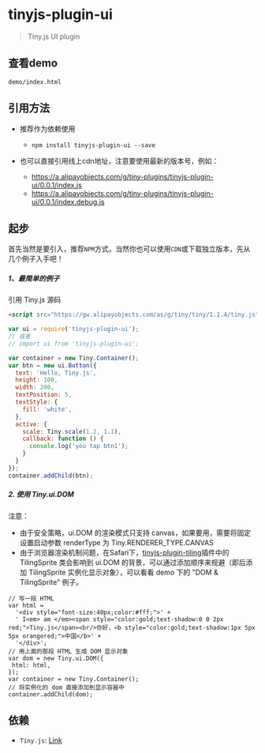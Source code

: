 # tinyjs-plugin-ui

> Tiny.js UI plugin

## 查看demo

`demo/index.html`

## 引用方法

- 推荐作为依赖使用

  - `npm install tinyjs-plugin-ui --save`

- 也可以直接引用线上cdn地址，注意要使用最新的版本号，例如：

  - https://a.alipayobjects.com/g/tiny-plugins/tinyjs-plugin-ui/0.0.1/index.js
  - https://a.alipayobjects.com/g/tiny-plugins/tinyjs-plugin-ui/0.0.1/index.debug.js

## 起步
首先当然是要引入，推荐`NPM`方式，当然你也可以使用`CDN`或下载独立版本，先从几个例子入手吧！

##### 1、最简单的例子

引用 Tiny.js 源码
``` html
<script src="https://gw.alipayobjects.com/as/g/tiny/tiny/1.1.4/tiny.js"></script>
```
``` js
var ui = require('tinyjs-plugin-ui');
// 或者
// import ui from 'tinyjs-plugin-ui';

var container = new Tiny.Container();
var btn = new ui.Button({
  text: 'Hello, Tiny.js',
  height: 100,
  width: 200,
  textPosition: 5,
  textStyle: {
    fill: 'white',
  },
  active: {
    scale: Tiny.scale(1.2, 1.1),
    callback: function () {
      console.log('you tap btn1');
    }
  }
});
container.addChild(btn);
```

##### 2. 使用 Tiny.ui.DOM

注意：
<ul>
<li>由于安全策略，ui.DOM 的渲染模式只支持 canvas，如果要用，需要将固定设置启动参数 renderType 为 Tiny.RENDERER_TYPE.CANVAS</li>
<li>由于浏览器渲染机制问题，在Safari下，<a href="http://tinyjs.net/#/plugins/tinyjs-plugin-tiling/docs">tinyjs-plugin-tiling</a>插件中的 TilingSprite 类会影响到 ui.DOM 的背景，可以通过添加顺序来规避（即后添加 TilingSprite 实例化显示对象），可以看看 demo 下的 "DOM & TilingSprite" 例子。</li>
</ul>

```
// 写一段 HTML
var html =
  '<div style="font-size:40px;color:#fff;">' +
  ' I<em> am </em><span style="color:gold;text-shadow:0 0 2px red;">Tiny.js</span><br/>你好，<b style="color:gold;text-shadow:1px 5px 5px orangered;">中国</b>' +
  '</div>';
// 用上面的那段 HTML 生成 DOM 显示对象
var dom = new Tiny.ui.DOM({
 html: html,
});
var container = new Tiny.Container();
// 将实例化的 dom 直接添加到显示容器中
container.addChild(dom);
```

## 依赖
- `Tiny.js`: [Link](http://tinyjs.net/#/docs/api)
